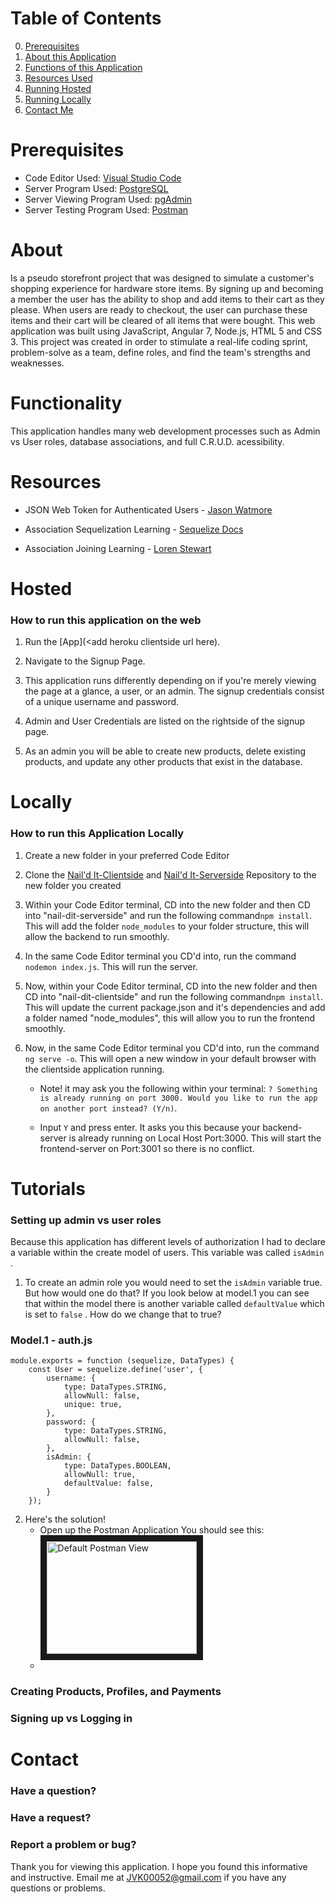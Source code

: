 # Table of Contents
0. [Prerequisites](#Prerequisites)
1. [About this Application](#About)
2. [Functions of this Application](#Functionality)
3. [Resources Used](#Resources)
4. [Running Hosted](#Hosted)
5. [Running Locally](#Locally)
6. [Contact Me](#Contact)

# Prerequisites
- Code Editor Used: [Visual Studio Code](https://code.visualstudio.com/download)
- Server Program Used: [PostgreSQL](https://www.postgresql.org/download/)
- Server Viewing Program Used: [pgAdmin](https://www.pgadmin.org/download/)
- Server Testing Program Used: [Postman](https://www.getpostman.com/apps)

# About
Is a pseudo storefront project that was designed to simulate a customer's shopping experience for hardware store items. By signing up and becoming a member the user has the ability to shop and add items to their cart as they please. When users are ready to checkout, the user can purchase these items and their cart will be cleared of all items that were bought. This web application was built using JavaScript, Angular 7, Node.js, HTML 5 and CSS 3. This project was created in order to stimulate a real-life coding sprint, problem-solve as a team, define roles, and find the team's strengths and weaknesses. 

# Functionality 

This application handles many web development processes such as Admin vs User roles, database associations, and full C.R.U.D. acessibility.

# Resources 

- JSON Web Token for Authenticated Users - [Jason Watmore](http://jasonwatmore.com/post/2018/11/22/angular-7-role-based-authorization-tutorial-with-example)

- Association Sequelization Learning - [Sequelize Docs](http://docs.sequelizejs.com/manual/tutorial/associations.html)

- Association Joining Learning - [Loren Stewart](https://lorenstewart.me/2016/09/12/sequelize-table-associations-joins/)

# Hosted
### How to run this application on the web
1. Run the [App](<add heroku clientside url here).

2. Navigate to the Signup Page.

3. This application runs differently depending on if you're merely viewing the page at a glance, a user, or an admin. The signup credentials consist of a unique username and password.

4. Admin and User Credentials are listed on the rightside of the signup page.

5. As an admin you will be able to create new products, delete existing products, and update any other products that exist in the database.

# Locally
### How to run this Application Locally

1. Create a new folder in your preferred Code Editor

2. Clone the [Nail'd It-Clientside](https://github.com/JVK00052/nail-dit-clientside) and [Nail'd It-Serverside](https://github.com/JVK00052/nail-dit-serverside) Repository to the new folder you created

3. Within your Code Editor terminal, CD into the new folder and then CD into "nail-dit-serverside" and run the following command```npm install```. This will add the folder ```node_modules``` to your folder structure, this will allow the backend to run smoothly.

4. In the same Code Editor terminal you CD'd into, run the command ```nodemon index.js```. This will run the server.

5. Now, within your Code Editor terminal, CD into the new folder and then CD into "nail-dit-clientside" and run the following command```npm install```. This will update the current package.json and it's dependencies and add a folder named "node_modules", this will allow you to run the frontend smoothly.

6. Now, in the same Code Editor terminal you CD'd into, run the command ```ng serve -o```. This will open a new window in your default browser with the clientside application running.
    - Note! it may ask you the following within your terminal: ```? Something is already running on port 3000. Would you like to run the app on another port instead? (Y/n)```. 

    - Input ```Y``` and press enter. It asks you this because your backend-server is already running on Local Host Port:3000. This will start the frontend-server on Port:3001 so there is no conflict.
    
# Tutorials
### Setting up admin vs user roles

Because this application has different levels of authorization I had to declare a variable within the create model of users. This variable was called ```isAdmin``` .

1. To create an admin role you would need to set the ```isAdmin``` variable true. But how would one do that? If you look below at model.1 you can see that within the model there is another variable called ```defaultValue``` which is set to ```false``` . How do we change that to true? 
    
### Model.1 - auth.js

```
module.exports = function (sequelize, DataTypes) {
    const User = sequelize.define('user', {
        username: { 
            type: DataTypes.STRING,
            allowNull: false,
            unique: true,
        },
        password: {
            type: DataTypes.STRING,
            allowNull: false,
        },
        isAdmin: {
            type: DataTypes.BOOLEAN,
            allowNull: true,
            defaultValue: false,
        }
    });
```
2. Here's the solution!
    - Open up the Postman Application
        You should see this:
        <a href="https://slack-files.com/TCA8DPKTN-FEUBP42NP-5f45421ae8" target="_blank"><img src="https://slack-files.com/TCA8DPKTN-FEUBP42NP-5f45421ae8" 
alt="Default Postman View" width="240" height="180" border="10" /></a>
    - 
### Creating Products, Profiles, and Payments

### Signing up vs Logging in

# Contact
### Have a question?
### Have a request?
### Report a problem or bug?

Thank you for viewing this application. I hope you found this informative and instructive. Email me at JVK00052@gmail.com if you have any questions or problems.
    

